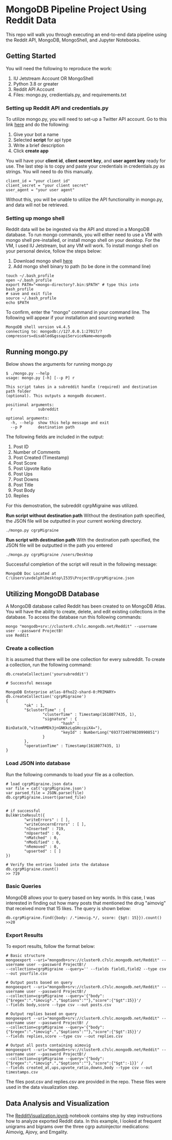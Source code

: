# MongoDB Pipeline Project Using Reddit Data

This repo will walk you through executing an end-to-end data pipeline using the Reddit API, MongoDB, MongoShell, and Jupyter Notebooks. 

## Getting Started

You will need the following to reproduce the work:

1. IU Jetstream Account OR MongoShell
2. Python 3.8 or greater
3. Reddit API Account
4. Files: mongo.py, credientials.py, and requirements.txt

### Setting up Reddit API and credentials.py

To utilize mongo.py, you will need to set-up a Twitter API account. Go to this link  [here](https://www.reddit.com/prefs/apps) and do the following:

1. Give your bot a name
2. Selected **script** for api type
3. Write a brief description
4. Click **create app**

You will have your **client id**, **client secret key**, and **user agent key** ready for use. The last step is to copy and paste your credentials in credentials.py as strings. You will need to do this manually.
```
client_id = "your client id"
client_secret = "your client secret"
user_agent = "your user agent"
```
Without this, you will be unable to utilize the API functionality in mongo.py, and data will not be retrieved.

### Setting up mongo shell

Reddit data will be be ingested via the API and stored in a MongoDB database. To run mongo commands, you will either need to use a VM with mongo shell pre-installed, or install mongo shell on your desktop. For the VM, I used IU Jetstream, but any VM will work. To install mongo shell on your personal device, follow the steps below:

1. Download mongo shell [here](https://www.mongodb.com/try/download/shell)
2. Add mongo shell binary to path (to be done in the command line)
```
touch ~/.bash_profile
open ~/.bash_profile
export PATH="<mongo-directory?.bin:$PATH" # type this into bash_profile
# save and exit file
source ~/.bash_profile
echo $PATH
```

To confirm, enter the "mongo" command in your command line. The following will appear if your installation and sourcing worked:
```
MongoDB shell version v4.4.5
connecting to: mongodb://127.0.0.1:27017/?compressors=disabled&gssapiServiceName=mongodb
```

## Running mongo.py

Below shows the arguments for running mongo.py
```
$ ./mongo.py --help
usage: mongo.py [-h] [--p P] r

This script takes in a subreddit handle (required) and destination path folder
(optional). This outputs a mongodb document.

positional arguments:
  r           subreddit

optional arguments:
  -h, --help  show this help message and exit
  --p P       destination path

```

The following fields are included in the output:

1. Post ID
2. Number of Comments
3. Post Created (Timestamp)
4. Post Score
5. Post Upvote Ratio
6. Post Ups
7. Post Downs
8. Post Title
9. Post Body
10. Replies

For this demostration, the subreddit cgrpMigraine was utilized.

**Run script without destination path**
Without the destination path specified, the JSON file will be outputted in your current working directory.
```
./mongo.py cgrpMigraine
```

**Run script with destination path**
With the destination path specified, the JSON file will be outputted in the path you entered
```
./mongo.py cgrpMigraine /users/Desktop
```

Successful completion of the script will result in the following message:
```
MongoDB Doc Located at C:\Users\evdelph\Desktop\I535\ProjectB\cgrpMigraine.json
```

## Utilizing MongoDB Database
A MongoDB database called Reddit has been created to on MongoDB Atlas. You will have the ability to create, delete, and edit existing collections in the database. To access the database run this following commands:
```
mongo "mongodb+srv://cluster0.c7slc.mongodb.net/Reddit" --username user --password ProjectB!
use Reddit
```
### Create a collection
It is assumed that there will be one collection for every subreddit. To create a collection, run the following command:
```
db.createCollection('yoursubreddit')

# Successful message

MongoDB Enterprise atlas-8fho22-shard-0:PRIMARY> db.createCollection('cgrpMigraine')
{
        "ok" : 1,
        "$clusterTime" : {
                "clusterTime" : Timestamp(1618077435, 1),
                "signature" : {
                        "hash" : BinData(0,"v1tomRMDk3jnGNKkzLqGHccpiX4="),
                        "keyId" : NumberLong("6937724079830990851")
                }
        },
        "operationTime" : Timestamp(1618077435, 1)
}

```

### Load JSON into database
Run the following commands to load your file as a collection.
```
# load cgrpMigraine.json data
var file = cat('cgrpMigraine.json')
var parsed_file = JSON.parse(file)
db.cgrpMigraine.insert(parsed_file)


# if successful
BulkWriteResult({
        "writeErrors" : [ ],
        "writeConcernErrors" : [ ],
        "nInserted" : 719,
        "nUpserted" : 0,
        "nMatched" : 0,
        "nModified" : 0,
        "nRemoved" : 0,
        "upserted" : [ ]
})

# Verify the entries loaded into the database
db.cgrpMigraine.count()
>> 719
```

### Basic Queries
MongoDB allows your to query based on key words. In this case, I was interested in finding out how many posts that mentioned the drug "aimovig" that received more that 15 likes. The query is shown below:
```
db.cgrpMigraine.find({body: /.*imovig.*/, score: {$gt: 15}}).count()
>>20
```
### Export Results
To export results, follow the format below:
```
# Basic structure
mongoexport --uri="mongodb+srv://cluster0.c7slc.mongodb.net/Reddit" --username user --password ProjectB!/
--collection=cgrpMigraine --query='' --fields field1,field2 --type csv --out yourfile.csv

# Output posts based on query
mongoexport --uri="mongodb+srv://cluster0.c7slc.mongodb.net/Reddit" --username user --password ProjectB!/
--collection=cgrpMigraine --query='{"body":{"$regex":".*imovig*.","$options":""},"score":{"$gt":15}}'/
--fields body,score --type csv --out posts.csv

# Output replies based on query
mongoexport --uri="mongodb+srv://cluster0.c7slc.mongodb.net/Reddit" --username user --password ProjectB! /
--collection=cgrpMigraine --query='{"body":{"$regex":".*imovig*.","$options":""},"score":{"$gt":15}}'/
--fields replies,score --type csv --out replies.csv

# Output all posts containing aimovig
mongoexport --uri="mongodb+srv://cluster0.c7slc.mongodb.net/Reddit" --username user --password ProjectB!/
--collection=cgrpMigraine --query='{"body":{"$regex":".*imovig*.","$options":""},"score":{"$gt":-1}}' /
--fields created_at,ups,upvote_ratio,downs,body --type csv --out timestamps.csv
```
The files post.csv and replies.csv are provided in the repo. These files were used in the data visualization step.

## Data Analysis and Visualization
The [RedditVisualization.ipynb](https://github.com/evdelph/MongoDB/blob/main/RedditVisualization.ipynb) notebook contains step by step instructions how to analyze exported Reddit data. In this example, I looked at frequent unigrams and bigrams over the three cgrp autoinjector medications: Aimovig, Ajovy, and Emgality.
